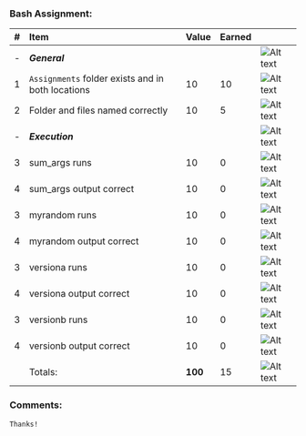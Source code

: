 ### Bash Assignment:
| #   | Item                                              | Value   | Earned   |                |
|:----|:--------------------------------------------------|:--------|:---------|:---------------|
| -   | ***General***                                     |         |          | ![Alt text][1] |
| 1   | `Assignments` folder exists and in both locations | 10      |    10    | ![Alt text][1] |
| 2   | Folder and files named correctly                  | 10      |    5     | ![Alt text][3] |
| -   | ***Execution***                                   |         |          | ![Alt text][1] |
| 3   | sum_args runs                                     | 10      |    0    | ![Alt text][2] |
| 4   | sum_args output correct                           | 10      |    0    | ![Alt text][2] |
| 3   | myrandom runs                                     | 10      |     0   | ![Alt text][2] |
| 4   | myrandom output correct                           | 10      |    0    | ![Alt text][2] |
| 3   | versiona runs                                     | 10      |     0   | ![Alt text][2] |
| 4   | versiona output correct                           | 10      |     0   | ![Alt text][2] |
| 3   | versionb runs                                     | 10      |     0   | ![Alt text][2] |
| 4   | versionb output correct                           | 10      |     0   | ![Alt text][2] |
|     | Totals:                                           | **100** |     15  | ![Alt text][2] |
### Comments:
```
Thanks!
```

[1]: http://f.cl.ly/items/3E231i211n2E042B1U3K/right.png  "Correct"
[2]: http://f.cl.ly/items/2X473C1Q1F2x3S1E4231/wrong.gif  "Incorrect"
[3]: http://f.cl.ly/items/1A0d2Q1J1N1u0C3g0C1s/null.gif  "Errors"